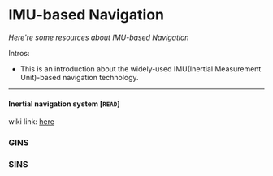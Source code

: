 # IMU-based Navigation
*Here're some resources about IMU-based Navigation*

Intros:
* This is an introduction about the widely-used IMU(Inertial Measurement Unit)-based navigation technology.

---


#### Inertial navigation system [`READ`]

wiki link: [here](https://en.wikipedia.org/wiki/Inertial_navigation_system)


### GINS


### SINS
